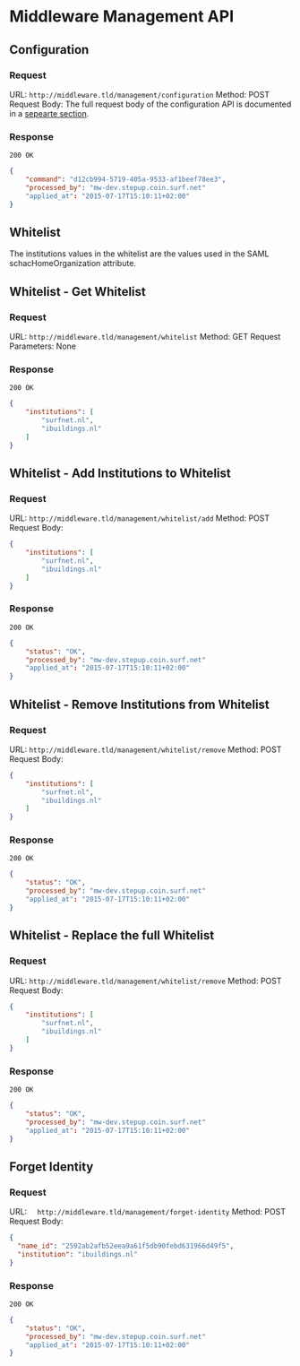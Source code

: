 # Middleware Management API

## Configuration

### Request
URL: `http://middleware.tld/management/configuration`
Method: POST
Request Body: The full request body of the configuration API is documented in a [sepearte section](MiddlewareConfiguration.md).

### Response
`200 OK`
```json
{
    "command": "d12cb994-5719-405a-9533-af1beef78ee3",
    "processed_by": "mw-dev.stepup.coin.surf.net"
    "applied_at": "2015-07-17T15:10:11+02:00"
}
```



## Whitelist

The institutions values in the whitelist are the values used in the SAML schacHomeOrganization attribute.

## Whitelist - Get Whitelist

### Request
URL: `http://middleware.tld/management/whitelist`
Method: GET
Request Parameters: None

### Response
`200 OK`
```json
{
    "institutions": [
        "surfnet.nl",
        "ibuildings.nl"
    ]
}
```


## Whitelist - Add Institutions to Whitelist

### Request
URL: `http://middleware.tld/management/whitelist/add`
Method: POST
Request Body:
```json
{
    "institutions": [
        "surfnet.nl",
        "ibuildings.nl"
    ]
}
```

### Response
`200 OK`
```json
{
    "status": "OK",
    "processed_by": "mw-dev.stepup.coin.surf.net"
    "applied_at": "2015-07-17T15:10:11+02:00"
}
```


## Whitelist - Remove Institutions from Whitelist

### Request
URL: `http://middleware.tld/management/whitelist/remove`
Method: POST
Request Body:
```json
{
    "institutions": [
        "surfnet.nl",
        "ibuildings.nl"
    ]
}
```

### Response
`200 OK`
```json
{
    "status": "OK",
    "processed_by": "mw-dev.stepup.coin.surf.net"
    "applied_at": "2015-07-17T15:10:11+02:00"
}
```


## Whitelist - Replace the full Whitelist

### Request
URL: `http://middleware.tld/management/whitelist/remove`
Method: POST
Request Body:
```json
{
    "institutions": [
        "surfnet.nl",
        "ibuildings.nl"
    ]
}
```

### Response
`200 OK`
```json
{
    "status": "OK",
    "processed_by": "mw-dev.stepup.coin.surf.net"
    "applied_at": "2015-07-17T15:10:11+02:00"
}
```



## Forget Identity

### Request
URL: `	http://middleware.tld/management/forget-identity`
Method: POST
Request Body:
```json
{
  "name_id": "2592ab2afb52eea9a61f5db90febd631966d49f5",
  "institution": "ibuildings.nl"
}
```

### Response
`200 OK`
```json
{
    "status": "OK",
    "processed_by": "mw-dev.stepup.coin.surf.net"
    "applied_at": "2015-07-17T15:10:11+02:00"
}
```